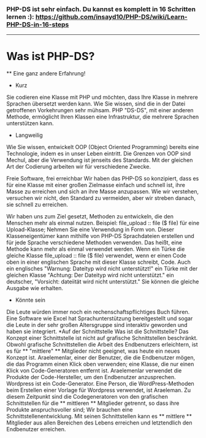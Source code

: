 
### PHP-DS ist sehr einfach. Du kannst es komplett in 16 Schritten lernen :): https://github.com/insayd10/PHP-DS/wiki/Learn-PHP-DS-in-16-steps

***

# Was ist PHP-DS?
**
Eine ganz andere Erfahrung!
* Kurz

Sie codieren eine Klasse mit PHP und möchten, dass Ihre Klasse in mehrere Sprachen übersetzt werden kann. Wie Sie wissen, sind die in der Datei getroffenen Vorkehrungen sehr mühsam. PHP "DS-DS", mit einer anderen Methode, ermöglicht Ihren Klassen eine Infrastruktur, die mehrere Sprachen unterstützen kann.
* Langweilig

Wie Sie wissen, entwickelt OOP (Object Oriented Programming) bereits eine Technologie, indem es in unser Leben eintritt. Die Grenzen von OOP sind Mechul, aber die Verwendung ist jenseits des Standards. Mit der gleichen Art der Codierung arbeiten wir für verschiedene Zwecke.

Freie Software, frei erreichbar Wir haben das PHP-DS so konzipiert, dass es für eine Klasse mit einer großen Zielmasse einfach und schnell ist, ihre Masse zu erreichen und sich an ihre Masse anzupassen. Wie wir verstehen, versuchen wir nicht, den Standard zu vermeiden, aber wir streben danach, sie schnell zu erreichen.

Wir haben uns zum Ziel gesetzt, Methoden zu entwickeln, die den Menschen mehr als einmal nutzen. Beispiel: file_upload :: file ($ file) für eine Upload-Klasse; Nehmen Sie eine Verwendung in Form von. Dieser Klasseneigentümer kann mithilfe von PHP-DS Sprachdateien erstellen und für jede Sprache verschiedene Methoden verwenden. Das heißt, eine Methode kann mehr als einmal verwendet werden. Wenn ein Türke die gleiche Klasse file_upload :: file ($ file) verwendet, wenn er einen Code oben in einer englischen Sprache mit dieser Klasse schreibt, Code. Auch ein englisches "Warnung: Dateityp wird nicht unterstützt!" ein Türke mit der gleichen Klasse "Achtung: Der Dateityp wird nicht unterstützt." ein deutscher, "Vorsicht: dateiität wird nicht unterstützt." Sie können die gleiche Ausgabe wie erhalten.
* Könnte sein

Die Leute würden immer noch ein rechenschaftspflichtiges Buch führen. Eine Software wie Excel hat Sprachunterstützung bereitgestellt und sogar die Leute in der sehr großen Altersgruppe sind interaktiv geworden und haben sie integriert.
*Auf der Schnittstelle
Was ist die Schnittstelle? Das Konzept einer Schnittstelle ist nicht auf grafische Schnittstellen beschränkt. Obwohl grafische Schnittstellen die Arbeit des Endbenutzers erleichtern, ist es für ** "mittlere" ** Mitglieder nicht geeignet, was heute ein neues Konzept ist. Araelemenlar, einer der Benutzer, die die Endbenutzer mögen, die das Programm einen Klick oben verwenden; eine Klasse, die nur einen Klick von Code-Generatoren entfernt ist. Araelemenlar verwendet die Produkte der Code-Hersteller, um den Endbenutzer anzusprechen. Wordpress ist ein Code-Generator. Eine Person, die WordPress-Methoden beim Erstellen einer Vorlage für Wordpress verwendet, ist Araeleman. Zu diesem Zeitpunkt sind die Codegeneratoren von den grafischen Schnittstellen für die ** mittleren ** Mitglieder getrennt, so dass ihre Produkte anspruchsvoller sind; Wir brauchen eine Schnittstellenentwicklung. Mit seinen Schnittstellen kann es ** mittlere ** Mitglieder aus allen Bereichen des Lebens erreichen und letztendlich den Endbenutzer erreichen.
